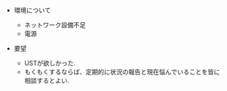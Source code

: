 - 環境について
    - ネットワーク設備不足
    - 電源


- 要望
    - USTが欲しかった.
    - もくもくするならば、定期的に状況の報告と現在悩んでいることを皆に相談するとよい.

